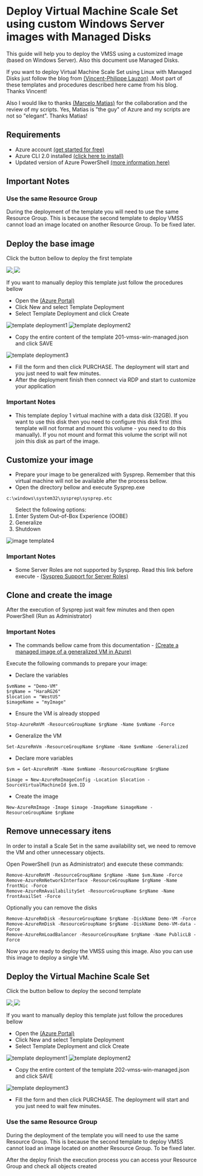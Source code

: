 # Deploy Virtual Machine Scale Set using custom Windows Server images with Managed Disks

This guide will help you to deploy the VMSS using a customized image (based on Windows Server). Also this document use Managed Disks. 

If you want to deploy Virtual Machine Scale Set using Linux with Managed Disks just follow the blog from [(Vincent-Philippe Lauzon)](https://vincentlauzon.com/2017/02/23/creating-an-image-with-2-managed-disks-for-vm-scale-set/) .Most part of these templates and procedures described here came from his blog.  Thanks Vincent!

Also I would like to thanks [(Marcelo Matias)](https://twitter.com/marcelo_matias) for the collaboration and the review of my scripts. Yes, Matias is "the guy" of Azure and my scripts are not so "elegant". Thanks Matias!

## Requirements ##

- Azure account [(get started for free)](https://azure.microsoft.com/en-us/free/)
- Azure CLI 2.0 installed [(click here to install)](https://docs.microsoft.com/en-us/cli/azure/install-azure-cli)
- Updated version of Azure PowerShell [(more information here)](https://docs.microsoft.com/en-us/powershell/azure/install-azurerm-ps?view=azurermps-4.1.0)


## Important Notes ##

### Use the same Resource Group ###
During the deployment of the template you will need to use the same Resource Group. This is because the second template to deploy VMSS cannot load an image located on another Resource Group. To be fixed later. 


## Deploy the base image ##

Click the button bellow to deploy the first template 

<a href="https://portal.azure.com/#create/Microsoft.Template/uri/https%3A%2F%2Fraw.githubusercontent.com%2Ffabioharams%2FVMSS-Custom-Windows-Managed-Disk%2Fmaster%2F201-vmss-win-managed.json" target="_blank">
    <img src="http://azuredeploy.net/deploybutton.png"/>
</a>
<a href="http://armviz.io/#/?load=https%3A%2F%2Fraw.githubusercontent.com%2Ffabioharams%2FVMSS-Custom-Windows-Managed-Disk%2Fmaster%2F201-vmss-win-managed.json" target="_blank">
    <img src="http://armviz.io/visualizebutton.png"/>
</a>



If you want to manually deploy this template just follow the procedures bellow

- Open the [(Azure Portal)](https://portal.azure.com)
- Click New and select Template Deployment
- Select Template Deployment and click Create

![template deployment1](IMG/1.PNG)
![template deployment2](IMG/2.PNG)
- Copy the entire content of the template 201-vmss-win-managed.json and click SAVE

![template deployment3](IMG/3.PNG)

- Fill the form and then click PURCHASE. The deployment will start and you just need to wait few minutes. 
- After the deployment finish then connect via RDP and start to customize your application

### Important Notes ###
- This template deploy 1 virtual machine with a data disk (32GB). If you want to use this disk then you need to configure this disk first (this template will not format and mount this volume - you need to do this manually). If you not mount and format this volume the script will not join this disk as part of the image.


## Customize your image ##

- Prepare your image to be generalized with Sysprep. Remember that this virtual machine will not be available after the process bellow. 
- Open the directory bellow and execute Sysprep.exe

```
c:\windows\system32\sysprep\sysprep.etc
```
<ol>
Select the following options:
<li>Enter System Out-of-Box Experience (OOBE)</li>
<li>Generalize</li>
<li>Shutdown</li>
</ol>

![image template4](IMG/4.PNG)

### Important Notes ###
- Some Server Roles are not supported by Sysprep. Read this link before execute - [(Sysprep Support for Server Roles)](https://docs.microsoft.com/en-us/windows-hardware/manufacture/desktop/sysprep-support-for-server-roles)


## Clone and create the image ##

After the execution of Sysprep just wait few minutes and then open PowerShell (Run as Administrator)

### Important Notes ###
- The commands bellow came from this documentation - [(Create a managed image of a generalized VM in Azure)](https://docs.microsoft.com/en-us/azure/virtual-machines/windows/capture-image-resource)


Execute the following commands to prepare your image:

- Declare the variables
```
$vmName = "Demo-VM" 
$rgName = "HaraRG26" 
$location = "WestUS" 
$imageName = "myImage"

```

- Ensure the VM is already stopped
``` 
Stop-AzureRmVM -ResourceGroupName $rgName -Name $vmName -Force
```

- Generalize the VM
```
Set-AzureRmVm -ResourceGroupName $rgName -Name $vmName -Generalized
```

- Declare more variables
```
$vm = Get-AzureRmVM -Name $vmName -ResourceGroupName $rgName

$image = New-AzureRmImageConfig -Location $location -SourceVirtualMachineId $vm.ID
```

- Create the image
```
New-AzureRmImage -Image $image -ImageName $imageName -ResourceGroupName $rgName
```

## Remove unnecessary itens ##

In order to install a Scale Set in the same availability set, we need to remove the VM and other unnecessary objects.

Open PowerShell (run as Administrator) and execute these commands:

```
Remove-AzureRmVM -ResourceGroupName $rgName -Name $vm.Name -Force
Remove-AzureRmNetworkInterface -ResourceGroupName $rgName -Name frontNic -Force
Remove-AzureRmAvailabilitySet -ResourceGroupName $rgName -Name frontAvailSet -Force
```

Optionally you can remove the disks

```
Remove-AzureRmDisk -ResourceGroupName $rgName -DiskName Demo-VM -Force
Remove-AzureRmDisk -ResourceGroupName $rgName -DiskName Demo-VM-data -Force
Remove-AzureRmLoadBalancer -ResourceGroupName $rgName -Name PublicLB -Force
```

Now you are ready to deploy the VMSS using this image. Also you can use this image to deploy a single VM. 

## Deploy the Virtual Machine Scale Set ##

Click the button bellow to deploy the second template 

<a href="https://portal.azure.com/#create/Microsoft.Template/uri/https%3A%2F%2Fraw.githubusercontent.com%2Ffabioharams%2FVMSS-Custom-Windows-Managed-Disk%2Fmaster%2F202-vmss-win-managed.json" target="_blank">
    <img src="http://azuredeploy.net/deploybutton.png"/>
</a>
<a href="http://armviz.io/#/?load=https%3A%2F%2Fraw.githubusercontent.com%2Ffabioharams%2FVMSS-Custom-Windows-Managed-Disk%2Fmaster%2F202-vmss-win-managed.json" target="_blank">
    <img src="http://armviz.io/visualizebutton.png"/>
</a>



If you want to manually deploy this template just follow the procedures bellow



- Open the [(Azure Portal)](https://portal.azure.com)
- Click New and select Template Deployment
- Select Template Deployment and click Create

![template deployment1](IMG/1.PNG)
![template deployment2](IMG/2.PNG)
- Copy the entire content of the template 202-vmss-win-managed.json and click SAVE

![template deployment3](IMG/5.PNG)

- Fill the form and then click PURCHASE. The deployment will start and you just need to wait few minutes. 

### Use the same Resource Group ###
During the deployment of the template you will need to use the same Resource Group. This is because the second template to deploy VMSS cannot load an image located on another Resource Group. To be fixed later. 


After the deploy finish the execution process you can access your Resource Group and check all objects created
